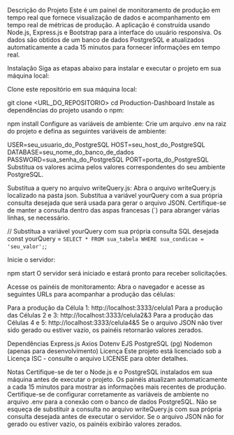 Descrição do Projeto
Este é um painel de monitoramento de produção em tempo real que fornece visualização de dados e acompanhamento em tempo real de métricas de produção. A aplicação é construída usando Node.js, Express.js e Bootstrap para a interface do usuário responsiva. Os dados são obtidos de um banco de dados PostgreSQL e atualizados automaticamente a cada 15 minutos para fornecer informações em tempo real.

Instalação
Siga as etapas abaixo para instalar e executar o projeto em sua máquina local:

Clone este repositório em sua máquina local:


git clone <URL_DO_REPOSITORIO>
cd Production-Dashboard
Instale as dependências do projeto usando o npm:


npm install
Configure as variáveis de ambiente:
Crie um arquivo .env na raiz do projeto e defina as seguintes variáveis de ambiente:

USER=seu_usuario_do_PostgreSQL
HOST=seu_host_do_PostgreSQL
DATABASE=seu_nome_do_banco_de_dados
PASSWORD=sua_senha_do_PostgreSQL
PORT=porta_do_PostgreSQL
Substitua os valores acima pelos valores correspondentes do seu ambiente PostgreSQL.

Substitua a query no arquivo writeQuery.js:
Abra o arquivo writeQuery.js localizado na pasta json. Substitua a variável yourQuery com a sua própria consulta desejada que será usada para gerar o arquivo JSON. Certifique-se de manter a consulta dentro das aspas francesas (`) para abranger várias linhas, se necessário.



// Substitua a variável yourQuery com sua própria consulta SQL desejada
const yourQuery = `
  SELECT * FROM sua_tabela
  WHERE sua_condicao = 'seu_valor';
`;

Inicie o servidor:

npm start
O servidor será iniciado e estará pronto para receber solicitações.

Acesse os painéis de monitoramento:
Abra o navegador e acesse as seguintes URLs para acompanhar a produção das células:

Para a produção da Célula 1: http://localhost:3333/celula1
Para a produção das Células 2 e 3: http://localhost:3333/celula2&3
Para a produção das Células 4 e 5: http://localhost:3333/celula4&5
Se o arquivo JSON não tiver sido gerado ou estiver vazio, os painéis retornarão valores zerados.

Dependências
Express.js
Axios
Dotenv
EJS
PostgreSQL (pg)
Nodemon (apenas para desenvolvimento)
Licença
Este projeto está licenciado sob a Licença ISC - consulte o arquivo LICENSE para obter detalhes.

Notas
Certifique-se de ter o Node.js e o PostgreSQL instalados em sua máquina antes de executar o projeto. Os painéis atualizam automaticamente a cada 15 minutos para mostrar as informações mais recentes de produção. Certifique-se de configurar corretamente as variáveis de ambiente no arquivo .env para a conexão com o banco de dados PostgreSQL. Não se esqueça de substituir a consulta no arquivo writeQuery.js com sua própria consulta desejada antes de executar o servidor. Se o arquivo JSON não for gerado ou estiver vazio, os painéis exibirão valores zerados.